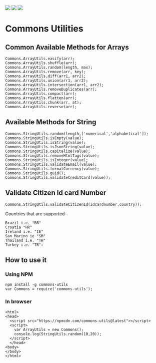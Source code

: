 <img src="https://img.shields.io/travis/pujansrt/commons-utils.svg">
<img src="https://img.shields.io/travis/pujansrt/commons-utils/master.svg?label=linux">
<img src="https://img.shields.io/travis/pujansrt/commons-utils/master.svg?label=windows">


# Commons Utilities

## Common Available Methods for Arrays

```
Commons.ArrayUtils.easify(arr);
Commons.ArrayUtils.shuffle(arr);
Commons.ArrayUtils.random(length, max);
Commons.ArrayUtils.remove(arr, key);
Commons.ArrayUtils.diff(arr1, arr2);
Commons.ArrayUtils.union(arr1, arr2);
Commons.ArrayUtils.intersection(arr1, arr2);
Commons.ArrayUtils.removeDuplicates(arr);
Commons.ArrayUtils.compact(arr);
Commons.ArrayUtils.flatten(arr);
Commons.ArrayUtils.chunk(arr, at);
Commons.ArrayUtils.reverse(arr);
```

## Available Methods for String

```
Commons.StringUtils.random(length,['numerical','alphabetical']);
Commons.StringUtils.isEmpty(value);
Commons.StringUtils.isString(value);
Commons.StringUtils.isJsonString(value);
Commons.StringUtils.capitalize(value);
Commons.StringUtils.removeHtmlTags(value);
Commons.StringUtils.isInteger(value);
Commons.StringUtils.validateEmail(value);
Commons.StringUtils.formatCurrency(value);
Commons.StringUtils.guid();
Commons.StringUtils.validateCreditCard(value));
```

## Validate Citizen Id card Number

```
Commons.StringUtils.validateCitizenId(idcardnumber,country));
```
Countries that are supported -

```
Brazil i.e. "BR"
Croatia "HR"
Ireland i.e. "IE"
San Marino ie "SM"
Thailand i.e. "TH"
Turkey i.e. "TR":
```


## How to use it

### Using NPM

```
npm install -g commons-utils
var Commons = require('commons-utils');
```

### In browser

```
<html>
<head>
  <script src="https://npmcdn.com/commons-utils@latest"></script>
  <script>
    var ArrayUtils = new Commons();
    console.log(StringUtils.random(10,20));
  </script>
  </head>
<body>
</body>
</html>
```


